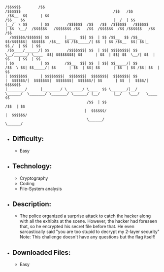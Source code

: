 ```
/$$$$$$        /$$                                                       /$$$$$$                                          /$$   /$$              
 /$$__  $$      | $$                                                      /$$__  $$                                        |__/  | $$              
|__/  \ $$      | $$        /$$$$$$  /$$   /$$  /$$$$$$   /$$$$$$        | $$  \__/  /$$$$$$   /$$$$$$$ /$$   /$$  /$$$$$$  /$$ /$$$$$$   /$$   /$$
  /$$$$$$/$$$$$$| $$       |____  $$| $$  | $$ /$$__  $$ /$$__  $$/$$$$$$|  $$$$$$  /$$__  $$ /$$_____/| $$  | $$ /$$__  $$| $$|_  $$_/  | $$  | $$
 /$$____/______/| $$        /$$$$$$$| $$  | $$| $$$$$$$$| $$  \__/______/ \____  $$| $$$$$$$$| $$      | $$  | $$| $$  \__/| $$  | $$    | $$  | $$
| $$            | $$       /$$__  $$| $$  | $$| $$_____/| $$              /$$  \ $$| $$_____/| $$      | $$  | $$| $$      | $$  | $$ /$$| $$  | $$
| $$$$$$$$      | $$$$$$$$|  $$$$$$$|  $$$$$$$|  $$$$$$$| $$             |  $$$$$$/|  $$$$$$$|  $$$$$$$|  $$$$$$/| $$      | $$  |  $$$$/|  $$$$$$$
|________/      |________/ \_______/ \____  $$ \_______/|__/              \______/  \_______/ \_______/ \______/ |__/      |__/   \___/   \____  $$
                                     /$$  | $$                                                                                            /$$  | $$
                                    |  $$$$$$/                                                                                           |  $$$$$$/
                                     \______/                                                                                             \______/ 
```

- ## Difficulty:
  - Easy

- ## Technology:
  - Cryptography
  - Coding
  - File-System analysis

- ## Description:
  - The police organized a surprise attack to catch the hacker along with all the exhibits at the scene. However, the hacker had foreseen that, so he encrypted his secret file before that. He even sarcastically said "you are too stupid to decrypt my 2-layer security"
Note: This challenge doesn't have any questions but the flag itself!

- ## Downloaded Files:
  - Easy
